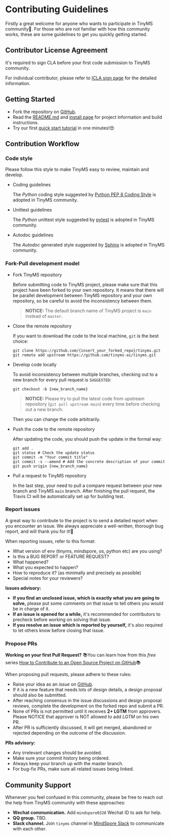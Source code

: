 # Contributing Guidelines

Firstly a great welcome for anyone who wants to participate in TinyMS community👏. For those who are not familiar with how this community works, these are some guidelines to get you quickly getting started.

## Contributor License Agreement

It's required to sign CLA before your first code submission to TinyMS community.

For individual contributor, please refer to [ICLA sign page](https://cla-assistant.io/tinyms-ai/tinyms) for the detailed information.

## Getting Started

- Fork the repository on [GitHub](https://github.com/tinyms-ai/tinyms).
- Read the [README.md](https://github.com/tinyms-ai/tinyms/blob/main/README.md) and [install page](https://tinyms.readthedocs.io/en/latest/quickstart/install.html) for project information and build instructions.
- Try our first [quick start tutorial](https://tinyms.readthedocs.io/en/latest/quickstart/quickstart_in_one_minute.html) in one minutes!😍

## Contribution Workflow

### Code style

Please follow this style to make TinyMS easy to review, maintain and develop.

* Coding guidelines

    The *Python* coding style suggested by [Python PEP 8 Coding Style](https://pep8.org/) is adopted in TinyMS community.

* Unittest guidelines

    The *Python* unittest style suggested by [pytest](http://www.pytest.org/en/latest/) is adopted in TinyMS community.

* Autodoc guidelines

    The *Autodoc* generated style suggested by [Sphinx](https://www.sphinx-doc.org/en/master/) is adopted in TinyMS community.

### Fork-Pull development model

* Fork TinyMS repository

    Before submitting code to TinyMS project, please make sure that this project have been forked to your own repository. It means that there will be parallel development between TinyMS repository and your own repository, so be careful to avoid the inconsistency between them.

    > **NOTICE:** The default branch name of TinyMS project is `main` instead of `master`.

* Clone the remote repository

    If you want to download the code to the local machine, `git` is the best choice:

    ```shell
    git clone https://github.com/{insert_your_forked_repo}/tinyms.git
    git remote add upstream https://github.com/tinyms-ai/tinyms.git
    ```

* Develop code locally

    To avoid inconsistency between multiple branches, checking out to a new branch for every pull request is `SUGGESTED`:

    ```shell
    git checkout -b {new_branch_name}
    ```

    > **NOTICE:** Please try to pull the latest code from upstream repository (`git pull upstream main`) every time before checking out a new branch.

    Then you can change the code arbitrarily.

* Push the code to the remote repository

    After updating the code, you should push the update in the formal way:

    ```shell
    git add .
    git status # Check the update status
    git commit -m "Your commit title"
    git commit -s --amend # Add the concrete description of your commit
    git push origin {new_branch_name}
    ```

* Pull a request to TinyMS repository

    In the last step, your need to pull a compare request between your new branch and TinyMS `main` branch. After finishing the pull request, the Travis CI will be automatically set up for building test.

### Report issues

A great way to contribute to the project is to send a detailed report when you encounter an issue. We always appreciate a well-written, thorough bug report, and will thank you for it!🤝

When reporting issues, refer to this format:

- What version of env (tinyms, mindspore, os, python etc) are you using?
- Is this a BUG REPORT or FEATURE REQUEST?
- What happened?
- What you expected to happen?
- How to reproduce it? (as minimally and precisely as possible)
- Special notes for your reviewers?

**Issues advisory:**

- **If you find an unclosed issue, which is exactly what you are going to solve,** please put some comments on that issue to tell others you would be in charge of it.
- **If an issue is opened for a while,** it's recommended for contributors to precheck before working on solving that issue.
- **If you resolve an issue which is reported by yourself,** it's also required to let others know before closing that issue.

### Propose PRs

**Working on your first Pull Request?** 📚You can learn how from this *free* series [How to Contribute to an Open Source Project on GitHub](https://kcd.im/pull-request)📚

When proposing pull requests, please adhere to these rules:

- Raise your idea as an *issue* on [GitHub](https://github.com/tinyms-ai/tinyms/issues).
- If it is a new feature that needs lots of design details, a design proposal should also be submitted.
- After reaching consensus in the issue discussions and design proposal reviews, complete the development on the forked repo and submit a PR.
- None of PRs is not permitted until it receives **2+ LGTM** from approvers. Please NOTICE that approver is NOT allowed to add *LGTM* on his own PR.
- After PR is sufficiently discussed, it will get merged, abandoned or rejected depending on the outcome of the discussion.

**PRs advisory:**

- Any irrelevant changes should be avoided.
- Make sure your commit history being ordered.
- Always keep your branch up with the master branch.
- For bug-fix PRs, make sure all related issues being linked.

## Community Support

Whenever you feel confused in this community, please be free to reach out the help from TinyMS community with these approaches:

- **Wechat communication.** Add `mindspore0328` Wechat ID to ask for help.
- **QQ group.** TBD.
- **Slack channel.** Join `tinyms` channel in [MindSpore Slack](https://join.slack.com/t/mindspore/shared_invite/zt-dgk65rli-3ex4xvS4wHX7UDmsQmfu8w) to communicate with each other.
